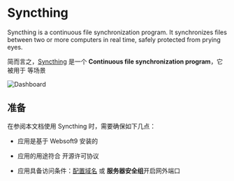 # Syncthing

Syncthing is a continuous file synchronization program. It synchronizes files between two or more computers in real time, safely protected from prying eyes.

简而言之，[Syncthing](https://syncthing.net/) 是一个 **Continuous file synchronization program**，它被用于  等场景


![Dashboard](https://libs.websoft9.com/Websoft9/DocsPicture/zh/syncthing/syncthing-gui-websoft9.png)


## 准备

在参阅本文档使用 Syncthing 时，需要确保如下几点：

- 应用是基于 Websoft9 安装的

- 应用的用途符合 [](https://some_license_url) 开源许可协议

- 应用具备访问条件：[配置域名](./guide/appsetdomain) 或 **服务器安全组**开启网外端口